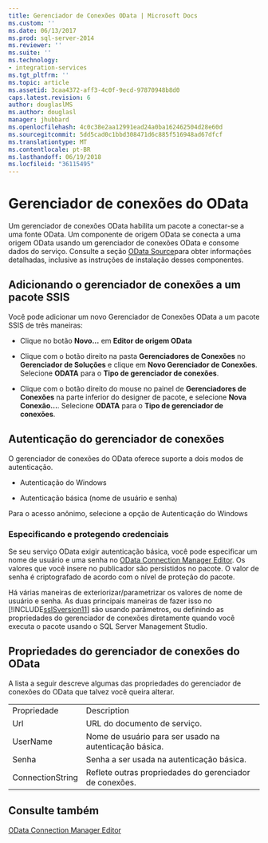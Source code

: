```yaml
---
title: Gerenciador de Conexões OData | Microsoft Docs
ms.custom: ''
ms.date: 06/13/2017
ms.prod: sql-server-2014
ms.reviewer: ''
ms.suite: ''
ms.technology:
- integration-services
ms.tgt_pltfrm: ''
ms.topic: article
ms.assetid: 3caa4372-aff3-4c0f-9ecd-97870948b8d0
caps.latest.revision: 6
author: douglaslMS
ms.author: douglasl
manager: jhubbard
ms.openlocfilehash: 4c0c38e2aa12991ead24a0ba162462504d28e60d
ms.sourcegitcommit: 5dd5cad0c1bbd308471d6c885f516948ad67dfcf
ms.translationtype: MT
ms.contentlocale: pt-BR
ms.lasthandoff: 06/19/2018
ms.locfileid: "36115495"
---
```

# <a name="odata-connection-manager"></a>Gerenciador de conexões do OData
  Um gerenciador de conexões OData habilita um pacote a conectar-se a uma fonte OData. Um componente de origem OData se conecta a uma origem OData usando um gerenciador de conexões OData e consome dados do serviço. Consulte a seção [OData Source](../data-flow/odata-source.md)para obter informações detalhadas, inclusive as instruções de instalação desses componentes.  
  
## <a name="adding-connection-manager-to-an-ssis-package"></a>Adicionando o gerenciador de conexões a um pacote SSIS  
 Você pode adicionar um novo Gerenciador de Conexões OData a um pacote SSIS de três maneiras:  
  
-   Clique no botão **Novo...** em **Editor de origem OData**  
  
-   Clique com o botão direito na pasta **Gerenciadores de Conexões** no **Gerenciador de Soluções** e clique em **Novo Gerenciador de Conexões**. Selecione **ODATA** para o **Tipo de gerenciador de conexões**.  
  
-   Clique com o botão direito do mouse no painel de **Gerenciadores de Conexões** na parte inferior do designer de pacote, e selecione **Nova Conexão...**. Selecione **ODATA** para o **Tipo de gerenciador de conexões**.  
  
## <a name="connection-manager-authentication"></a>Autenticação do gerenciador de conexões  
 O gerenciador de conexões do OData oferece suporte a dois modos de autenticação.  
  
-   Autenticação do Windows  
  
-   Autenticação básica (nome de usuário e senha)  
  
 Para o acesso anônimo, selecione a opção de Autenticação do Windows  
  
### <a name="specifying-and-securing-credentials"></a>Especificando e protegendo credenciais  
 Se seu serviço OData exigir autenticação básica, você pode especificar um nome de usuário e uma senha no [OData Connection Manager Editor](../odata-connection-manager-editor.md). Os valores que você insere no publicador são persistidos no pacote. O valor de senha é criptografado de acordo com o nível de proteção do pacote.  
  
 Há várias maneiras de exteriorizar/parametrizar os valores de nome de usuário e senha. As duas principais maneiras de fazer isso no [!INCLUDE[ssISversion11](../../includes/ssisversion11-md.md)] são usando parâmetros, ou definindo as propriedades do gerenciador de conexões diretamente quando você executa o pacote usando o SQL Server Management Studio.  
  
## <a name="odata-connection-manager-properties"></a>Propriedades do gerenciador de conexões do OData  
 A lista a seguir descreve algumas das propriedades do gerenciador de conexões do OData que talvez você queira alterar.  
  
|||  
|-|-|  
|Propriedade|Description|  
|Url|URL do documento de serviço.|  
|UserName|Nome de usuário para ser usado na autenticação básica.|  
|Senha|Senha a ser usada na autenticação básica.|  
|ConnectionString|Reflete outras propriedades do gerenciador de conexões.|  
  
## <a name="see-also"></a>Consulte também  
 [OData Connection Manager Editor](../odata-connection-manager-editor.md)  
  
  